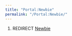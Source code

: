 ```yaml
---
title: "Portal:Newbie"
permalink: "/Portal:Newbie/"
---
```


1.  REDIRECT [Newbie](Newbie "wikilink")